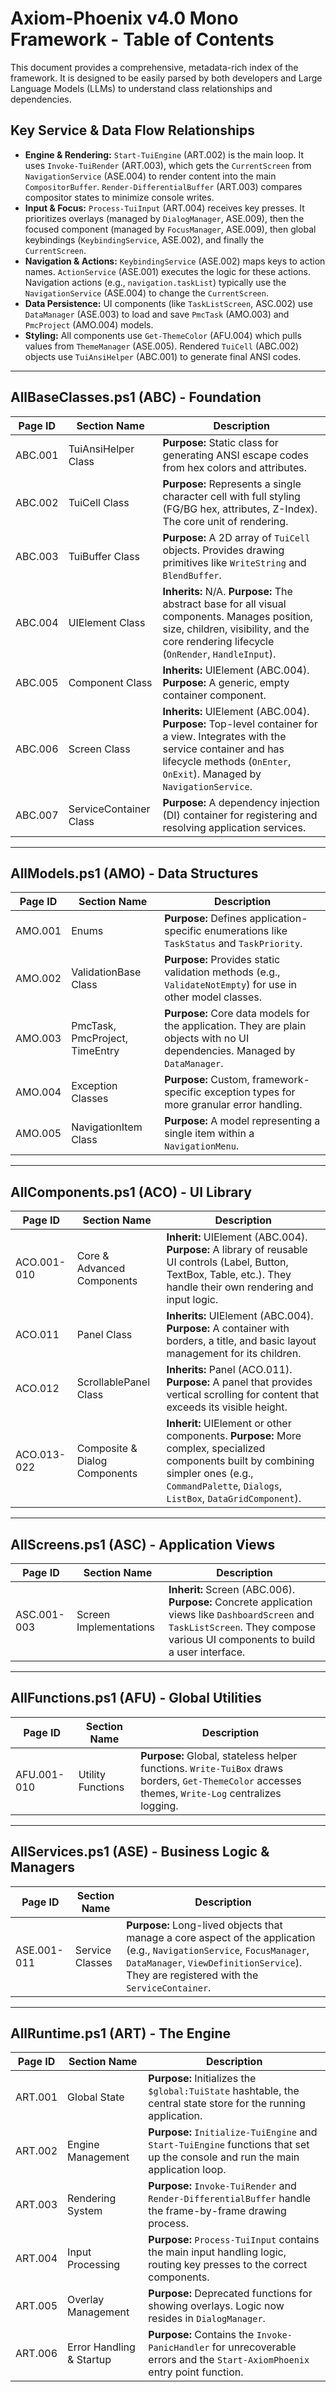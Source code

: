 # Axiom-Phoenix v4.0 Mono Framework - Table of Contents

This document provides a comprehensive, metadata-rich index of the framework. It is designed to be easily parsed by both developers and Large Language Models (LLMs) to understand class relationships and dependencies.

## Key Service & Data Flow Relationships

*   **Engine & Rendering:** `Start-TuiEngine` (ART.002) is the main loop. It uses `Invoke-TuiRender` (ART.003), which gets the `CurrentScreen` from `NavigationService` (ASE.004) to render content into the main `CompositorBuffer`. `Render-DifferentialBuffer` (ART.003) compares compositor states to minimize console writes.
*   **Input & Focus:** `Process-TuiInput` (ART.004) receives key presses. It prioritizes overlays (managed by `DialogManager`, ASE.009), then the focused component (managed by `FocusManager`, ASE.009), then global keybindings (`KeybindingService`, ASE.002), and finally the `CurrentScreen`.
*   **Navigation & Actions:** `KeybindingService` (ASE.002) maps keys to action names. `ActionService` (ASE.001) executes the logic for these actions. Navigation actions (e.g., `navigation.taskList`) typically use the `NavigationService` (ASE.004) to change the `CurrentScreen`.
*   **Data Persistence:** UI components (like `TaskListScreen`, ASC.002) use `DataManager` (ASE.003) to load and save `PmcTask` (AMO.003) and `PmcProject` (AMO.004) models.
*   **Styling:** All components use `Get-ThemeColor` (AFU.004) which pulls values from `ThemeManager` (ASE.005). Rendered `TuiCell` (ABC.002) objects use `TuiAnsiHelper` (ABC.001) to generate final ANSI codes.

---

## AllBaseClasses.ps1 (ABC) - Foundation

| Page ID | Section Name | Description |
|---------|--------------|-------------|
| ABC.001 | TuiAnsiHelper Class | **Purpose:** Static class for generating ANSI escape codes from hex colors and attributes. |
| ABC.002 | TuiCell Class | **Purpose:** Represents a single character cell with full styling (FG/BG hex, attributes, Z-Index). The core unit of rendering. |
| ABC.003 | TuiBuffer Class | **Purpose:** A 2D array of `TuiCell` objects. Provides drawing primitives like `WriteString` and `BlendBuffer`. |
| ABC.004 | UIElement Class | **Inherits:** N/A. **Purpose:** The abstract base for all visual components. Manages position, size, children, visibility, and the core rendering lifecycle (`OnRender`, `HandleInput`). |
| ABC.005 | Component Class | **Inherits:** UIElement (ABC.004). **Purpose:** A generic, empty container component. |
| ABC.006 | Screen Class | **Inherits:** UIElement (ABC.004). **Purpose:** Top-level container for a view. Integrates with the service container and has lifecycle methods (`OnEnter`, `OnExit`). Managed by `NavigationService`. |
| ABC.007 | ServiceContainer Class | **Purpose:** A dependency injection (DI) container for registering and resolving application services. |

---

## AllModels.ps1 (AMO) - Data Structures

| Page ID | Section Name | Description |
|---------|--------------|-------------|
| AMO.001 | Enums | **Purpose:** Defines application-specific enumerations like `TaskStatus` and `TaskPriority`. |
| AMO.002 | ValidationBase Class | **Purpose:** Provides static validation methods (e.g., `ValidateNotEmpty`) for use in other model classes. |
| AMO.003 | PmcTask, PmcProject, TimeEntry | **Purpose:** Core data models for the application. They are plain objects with no UI dependencies. Managed by `DataManager`. |
| AMO.004 | Exception Classes | **Purpose:** Custom, framework-specific exception types for more granular error handling. |
| AMO.005 | NavigationItem Class | **Purpose:** A model representing a single item within a `NavigationMenu`. |

---

## AllComponents.ps1 (ACO) - UI Library

| Page ID | Section Name | Description |
|---------|--------------|-------------|
| ACO.001-010 | Core & Advanced Components | **Inherit:** UIElement (ABC.004). **Purpose:** A library of reusable UI controls (Label, Button, TextBox, Table, etc.). They handle their own rendering and input logic. |
| ACO.011 | Panel Class | **Inherits:** UIElement (ABC.004). **Purpose:** A container with borders, a title, and basic layout management for its children. |
| ACO.012 | ScrollablePanel Class | **Inherits:** Panel (ACO.011). **Purpose:** A panel that provides vertical scrolling for content that exceeds its visible height. |
| ACO.013-022 | Composite & Dialog Components | **Inherit:** UIElement or other components. **Purpose:** More complex, specialized components built by combining simpler ones (e.g., `CommandPalette`, `Dialogs`, `ListBox`, `DataGridComponent`). |

---

## AllScreens.ps1 (ASC) - Application Views

| Page ID | Section Name | Description |
|---------|--------------|-------------|
| ASC.001-003 | Screen Implementations | **Inherit:** Screen (ABC.006). **Purpose:** Concrete application views like `DashboardScreen` and `TaskListScreen`. They compose various UI components to build a user interface. |

---

## AllFunctions.ps1 (AFU) - Global Utilities

| Page ID | Section Name | Description |
|---------|--------------|-------------|
| AFU.001-010 | Utility Functions | **Purpose:** Global, stateless helper functions. `Write-TuiBox` draws borders, `Get-ThemeColor` accesses themes, `Write-Log` centralizes logging. |

---

## AllServices.ps1 (ASE) - Business Logic & Managers

| Page ID | Section Name | Description |
|---------|--------------|-------------|
| ASE.001-011 | Service Classes | **Purpose:** Long-lived objects that manage a core aspect of the application (e.g., `NavigationService`, `FocusManager`, `DataManager`, `ViewDefinitionService`). They are registered with the `ServiceContainer`. |

---

## AllRuntime.ps1 (ART) - The Engine

| Page ID | Section Name | Description |
|---------|--------------|-------------|
| ART.001 | Global State | **Purpose:** Initializes the `$global:TuiState` hashtable, the central state store for the running application. |
| ART.002 | Engine Management | **Purpose:** `Initialize-TuiEngine` and `Start-TuiEngine` functions that set up the console and run the main application loop. |
| ART.003 | Rendering System | **Purpose:** `Invoke-TuiRender` and `Render-DifferentialBuffer` handle the frame-by-frame drawing process. |
| ART.004 | Input Processing | **Purpose:** `Process-TuiInput` contains the main input handling logic, routing key presses to the correct components. |
| ART.005 | Overlay Management | **Purpose:** Deprecated functions for showing overlays. Logic now resides in `DialogManager`. |
| ART.006 | Error Handling & Startup | **Purpose:** Contains the `Invoke-PanicHandler` for unrecoverable errors and the `Start-AxiomPhoenix` entry point function. |